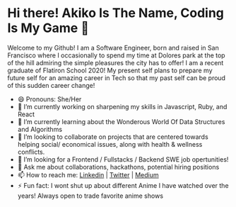 # Hi there! Akiko Is The Name, Coding Is My Game 👋

Welcome to my Github! I am a Software Engineer, born and raised in San Francisco where I occasionally to spend my time at Dolores park at the top of the hill admiring the simple pleasures the city has to offer! I am a recent graduate of Flatiron School 2020! My present self plans to prepare my future self for an amazing career in Tech so that my past self can be proud of this sudden career change!

- 😄 Pronouns: She/Her
- 🔭 I’m currently working on sharpening my skills in Javascript, Ruby, and React
- 🌱 I’m currently learning about the Wonderous World Of Data Structures and Algorithms
- 👯 I’m looking to collaborate on projects that are centered towards helping social/ economical issues, along with health & wellness conflicts.
- 🤔 I’m looking for a Frontend / Fullstacks / Backend SWE job opertunities!
- 💬 Ask me about collaborations, hackathons, potential hiring positions
- 📫 How to reach me: [Linkedin](https://www.linkedin.com/in/agreen08/) | [Twitter](https://twitter.com/akikoDotJS) | [Medium](https://medium.com/@agreen17)
- ⚡ Fun fact: I wont shut up about different Anime I have watched over the years! Always open to trade favorite anime shows
